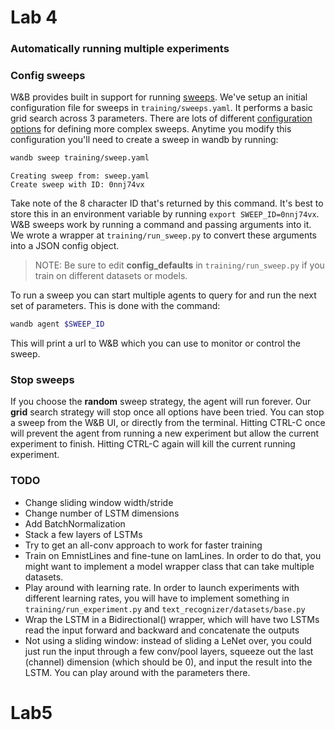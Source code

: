 
# Lab 4
### Automatically running multiple experiments


### Config sweeps 
W&B provides built in support for running [sweeps](https://docs.wandb.com/library/sweeps). We've setup an initial configuration file for sweeps in `training/sweeps.yaml`. It performs a basic grid search across 3 parameters. There are lots of different [configuration options](https://docs.wandb.com/library/sweeps/configuration) for defining more complex sweeps. Anytime you modify this configuration you'll need to create a sweep in wandb by running:

```bash
wandb sweep training/sweep.yaml
```

```text
Creating sweep from: sweep.yaml
Create sweep with ID: 0nnj74vx
```

Take note of the 8 character ID that's returned by this command. It's best to store this in an environment variable by running `export SWEEP_ID=0nnj74vx`. W&B sweeps work by running a command and passing arguments into it. We wrote a wrapper at `training/run_sweep.py` to convert these arguments into a JSON config object.

> NOTE: Be sure to edit **config_defaults** in `training/run_sweep.py` if you train on different datasets or models.

To run a sweep you can start multiple agents to query for and run the next set of parameters. This is done with the command:

```bash
wandb agent $SWEEP_ID
```

This will print a url to W&B which you can use to monitor or control the sweep.



### Stop sweeps 
If you choose the **random** sweep strategy, the agent will run forever. Our **grid** search strategy will stop once all options have been tried. You can stop a sweep from the W&B UI, or directly from the terminal. Hitting CTRL-C once will prevent the agent from running a new experiment but allow the current experiment to finish. Hitting CTRL-C again will kill the current running experiment.


### TODO 
- Change sliding window width/stride
- Change number of LSTM dimensions
- Add BatchNormalization
- Stack a few layers of LSTMs
- Try to get an all-conv approach to work for faster training
- Train on EmnistLines and fine-tune on IamLines. In order to do that, you might want to implement a model wrapper class that can take multiple datasets.
- Play around with learning rate. In order to launch experiments with different learning rates, you will have to implement something in `training/run_experiment.py` and `text_recognizer/datasets/base.py`
- Wrap the LSTM in a Bidirectional() wrapper, which will have two LSTMs read the input forward and backward and concatenate the outputs
- Not using a sliding window: instead of sliding a LeNet over, you could just run the input through a few conv/pool layers, squeeze out the last (channel) dimension (which should be 0), and input the result into the LSTM. You can play around with the parameters there.




# Lab5 